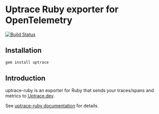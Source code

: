 # Uptrace Ruby exporter for OpenTelemetry

[![Build Status](https://travis-ci.org/uptrace/uptrace-ruby.svg?branch=master)](https://travis-ci.org/uptrace/uptrace-ruby)

## Installation

```bash
gem install uptrace
```

## Introduction

uptrace-ruby is an exporter for Ruby that sends your traces/spans and metrics to
[Uptrace.dev](https://uptrace.dev).

See [uptrace-ruby documentation](https://docs.uptrace.dev/ruby/) for details.
